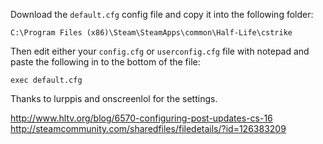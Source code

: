 Download the `default.cfg` config file and copy it into the following folder:

    C:\Program Files (x86)\Steam\SteamApps\common\Half-Life\cstrike
    
Then edit either your `config.cfg` or `userconfig.cfg` file with notepad and paste the following in to the bottom of the file:


    exec default.cfg
    
    
Thanks to lurppis and onscreenlol for the settings.

http://www.hltv.org/blog/6570-configuring-post-updates-cs-16
http://steamcommunity.com/sharedfiles/filedetails/?id=126383209
